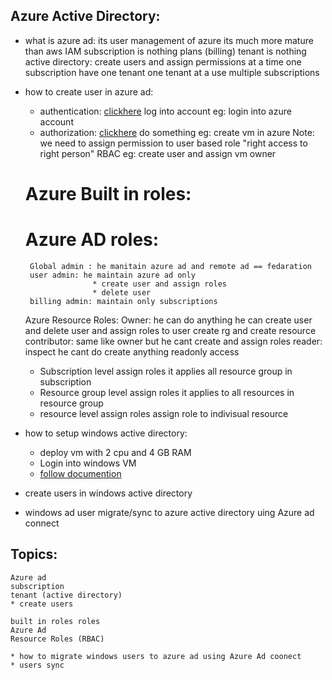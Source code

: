 ## Azure Active Directory:
  * what is azure ad:
    its user management of azure
    its much more mature than aws IAM
      subscription is nothing plans (billing) 
      tenant is nothing active directory:
         create users 
         and assign permissions
      at a time one subscription have one tenant 
      one tenant at a use multiple subscriptions
  * how to create user in azure ad:
      * authentication:
       [clickhere](https://docs.microsoft.com/en-us/azure/active-directory/fundamentals/add-users-azure-active-directory)
           log into account
            eg: login into azure account
      * authorization:
        [clickhere](https://docs.microsoft.com/en-us/azure/role-based-access-control/built-in-roles)
           do something
           eg: create vm in azure
        Note: we need to assign permission to user based role
           "right access to right person"
           RBAC
     eg: create user and assign vm owner
    # Azure Built in roles:
      # Azure AD roles:
         Global admin : he manitain azure ad and remote ad == fedaration 
         user admin: he maintain azure ad only
                       * create user and assign roles
                       * delete user
         billing admin: maintain only subscriptions
         
       Azure Resource Roles:
         Owner: he can do anything 
                he can create user and delete user and assign roles to user
                create rg and create resource
         contributor: same like owner but he cant create and assign roles
         reader: inspect 
             he cant do create anything
             readonly access
      * Subscription level assign roles
         it applies all resource group in subscription 
      * Resource group level assign  roles
         it applies to all resources in resource group
      * resource level assign roles
         assign role to indivisual resource

  * how to setup windows active directory: 
     * deploy vm with 2 cpu and 4 GB RAM 
     * Login into windows VM 
     * [follow documention](http://pc-addicts.com/setup-active-directory-server-2016/) 



* create users in windows active directory 
* windows ad user migrate/sync to azure active directory uing Azure ad connect

## Topics:
    Azure ad
    subscription
    tenant (active directory)
    * create users
    
    built in roles roles
    Azure Ad
    Resource Roles (RBAC)
       
    * how to migrate windows users to azure ad using Azure Ad coonect 
    * users sync 
  
